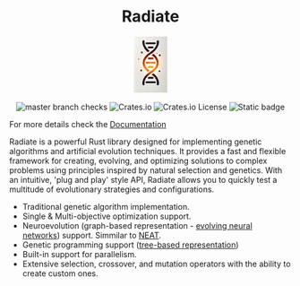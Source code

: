 <h1 align="center">Radiate</h1>
<p align="center">
  <img src="/docs/assets/radiate.png" height="100">
</p>

<span align="center">

  ![master branch checks][master_branch_checks] ![Crates.io][crates_link] ![Crates.io License][license] ![Static badge][static_evolution_badge]

</span>

[crates_link]: https://img.shields.io/crates/v/radiate
[master_branch_checks]: https://img.shields.io/github/check-runs/pkalivas/radiate/master
[license]: https://img.shields.io/crates/l/radiate
[static_evolution_badge]: https://img.shields.io/badge/evolution-genetics-default
[rust_badge]: https://img.shields.io/badge/rust-%23000000.svg?logo=rust&logoColor=orange
[jenetics_link]: https://github.com/jenetics/jenetics
[genevo_link]: https://github.com/innoave/genevo
[radiate_legacy]: https://github.com/pkalivas/radiate.legacy
 

For more details check the [Documentation](https://pkalivas.github.io/radiate/)

Radiate is a powerful Rust library designed for implementing genetic algorithms and artificial evolution techniques. It
provides a fast and flexible framework for creating, evolving, and optimizing solutions to complex problems using principles
inspired by natural selection and genetics. With an intuitive, 'plug and play' style API, Radiate allows you to quickly test a multitude of evolutionary strategies and configurations.

* Traditional genetic algorithm implementation.
* Single & Multi-objective optimization support.
* Neuroevolution (graph-based representation - [evolving neural networks](http://www.scholarpedia.org/article/Neuroevolution)) support. Simmilar to [NEAT](https://nn.cs.utexas.edu/downloads/papers/stanley.ec02.pdf).
* Genetic programming support ([tree-based representation](https://en.wikipedia.org/wiki/Gene_expression_programming#:~:text=In%20computer%20programming%2C%20gene%20expression,much%20like%20a%20living%20organism.)) 
* Built-in support for parallelism.
* Extensive selection, crossover, and mutation operators with the ability to create custom ones.
